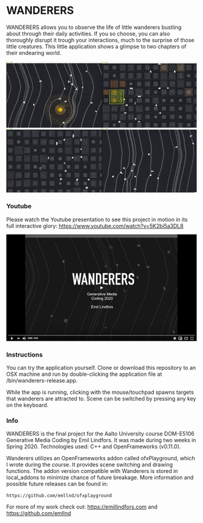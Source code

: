 # WANDERERS

WANDERERS allows you to observe the life of little wanderers bustling about through their daily activities. If you so choose, you can also thoroughly disrupt it trough your interactions, much to the surprise of those little creatures. This little application shows a glimpse to two chapters of their endearing world.


![WANDERERS cover image](images/wanderers_cover_image.jpg)

### Youtube

Please watch the Youtube presentation to see this project in motion in its full interactive glory: https://www.youtube.com/watch?v=5K2bi5a3DL8

[![WANDERERS youtube](images/wanderers_youtube_preview.png)](https://www.youtube.com/watch?v=5K2bi5a3DL8 "WANDERERS")


### Instructions

You can try the application yourself. Clone or download this repository to an OSX machine and run by double-clicking the application file at /bin/wanderers-release.app.

While the app is running, clicking with the mouse/touchpad spawns targets that wanderers are attracted to. Scene can be switched by pressing any key on the keyboard.


### Info

WANDERERS is the final project for the Aalto University course DOM-E5106 Generative Media Coding by Emil Lindfors. It was made during two weeks in Spring 2020. Technologies used: C++ and OpenFrameworks (v0.11.0).

Wanderers utilizes an OpenFrameworks addon called ofxPlayground, which I wrote during the course. It provides scene switching and drawing functions. The addon version compatible with Wanderers is stored in local_addons to minimize chance of future breakage. More information and possible future releases can be found in:

    https://github.com/emllnd/ofxplayground

For more of my work check out: https://emillindfors.com and https://github.com/emllnd


